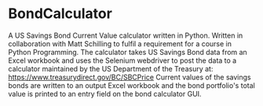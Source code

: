 # BondCalculator
A US Savings Bond Current Value calculator written in Python.
Written in collaboration with Matt Schilling to fulfil a requirement for a course in Python Programming.
The calculator takes US Savings Bond data from an Excel workbook and uses the Selenium webdriver to post the data to a calculator maintained by the US Department of the Treasury at: https://www.treasurydirect.gov/BC/SBCPrice
Current values of the savings bonds are written to an output Excel workbook and the bond portfolio's total value is printed to an entry field on the bond calculator GUI. 
